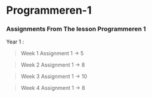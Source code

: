 # Programmeren-1
### Assignments From The lesson Programmeren 1


Year 1 :

> Week 1 Assignment 1 -> 5

> Week 2 Assignment 1 -> 8

> Week 3 Assignment 1 -> 10

> Week 4 Assignment 1 -> 8
